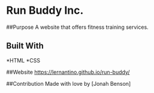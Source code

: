 # Run Buddy Inc.

##Purpose
A website that offers fitness training services.

## Built With
*HTML
*CSS

##Website
https://lernantino.github.io/run-buddy/

##Contribution
Made with love by [Jonah Benson]
